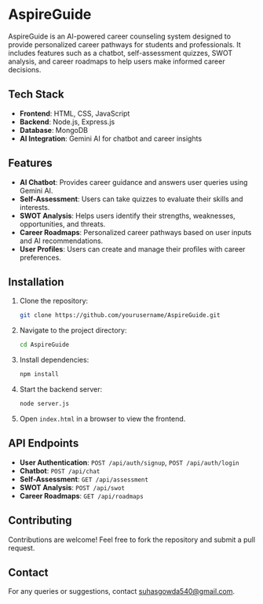 # AspireGuide

AspireGuide is an AI-powered career counseling system designed to provide personalized career pathways for students and professionals. It includes features such as a chatbot, self-assessment quizzes, SWOT analysis, and career roadmaps to help users make informed career decisions.

## Tech Stack
- **Frontend**: HTML, CSS, JavaScript
- **Backend**: Node.js, Express.js
- **Database**: MongoDB
- **AI Integration**: Gemini AI for chatbot and career insights

## Features
- **AI Chatbot**: Provides career guidance and answers user queries using Gemini AI.
- **Self-Assessment**: Users can take quizzes to evaluate their skills and interests.
- **SWOT Analysis**: Helps users identify their strengths, weaknesses, opportunities, and threats.
- **Career Roadmaps**: Personalized career pathways based on user inputs and AI recommendations.
- **User Profiles**: Users can create and manage their profiles with career preferences.

## Installation
1. Clone the repository:
   ```sh
   git clone https://github.com/yourusername/AspireGuide.git
   ```
2. Navigate to the project directory:
   ```sh
   cd AspireGuide
   ```
3. Install dependencies:
   ```sh
   npm install
   ```
4. Start the backend server:
   ```sh
   node server.js
   ```
5. Open `index.html` in a browser to view the frontend.

## API Endpoints
- **User Authentication**: `POST /api/auth/signup`, `POST /api/auth/login`
- **Chatbot**: `POST /api/chat`
- **Self-Assessment**: `GET /api/assessment`
- **SWOT Analysis**: `POST /api/swot`
- **Career Roadmaps**: `GET /api/roadmaps`

## Contributing
Contributions are welcome! Feel free to fork the repository and submit a pull request.


## Contact
For any queries or suggestions, contact suhasgowda540@gmail.com.
